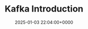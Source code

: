 ---
title: "Kafka Introduction"
description: 
slug: kafka-introduction
date: 2025-01-03 22:04:00+0000
image: 
math: 
license: 
hidden: false
comments: true
draft: true
---
